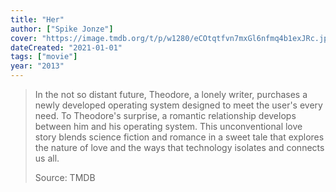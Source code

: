 ```yaml
---
title: "Her"
author: ["Spike Jonze"]
cover: "https://image.tmdb.org/t/p/w1280/eCOtqtfvn7mxGl6nfmq4b1exJRc.jpg"
dateCreated: "2021-01-01"
tags: ["movie"]
year: "2013"
---
```


> In the not so distant future, Theodore, a lonely writer, purchases a newly developed operating system designed to meet the user's every need. To Theodore's surprise, a romantic relationship develops between him and his operating system. This unconventional love story blends science fiction and romance in a sweet tale that explores the nature of love and the ways that technology isolates and connects us all.
>
> Source: TMDB
